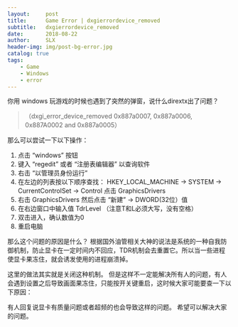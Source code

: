 ```yaml
---
layout:     post
title:      Game Error | dxgierrordevice_removed
subtitle:   dxgierrordevice_removed
date:       2018-08-22
author:     SLX 
header-img: img/post-bg-error.jpg
catalog: true
tags:
    - Game
    - Windows
    - error
---
```

你用 windows 玩游戏的时候也遇到了突然的弹窗，说什么dirextx出了问题？
>（dxgi_error_device_removed 0x887a0007, 0x887a0006, 0x887A0002 and 0x887a0005）

那么可以尝试一下以下操作：

1. 点击 “windows” 按钮
2. 键入 “regedit” 或者 “注册表编辑器” 以查询软件
3. 右击 “以管理员身份运行”
4. 在左边的列表按以下顺序查找：
    HKEY_LOCAL_MACHINE -> SYSTEM -> CurrentControlSet -> Control
    点击 GraphicsDrivers 
5. 右击 GraphicsDrivers
    然后点击 “新建” -> DWORD(32位）值
6. 在右边窗口中输入值 TdrLevel （注意T和L必须大写，没有空格）
7. 双击进入，确认数值为0
8. 重启电脑

那么这个问题的原因是什么？
根据国外油管相关大神的说法是系统的一种自我防御机制，防止显卡在一定时间内不回应，TDR机制会去重置它。所以当一些进程使显卡果冻住，就会诱发使用的进程崩溃掉。

这里的做法其实就是关闭这种机制。
但是这样不一定能解决所有人的问题，有人会遇到设置之后导致画面果冻住，只能按开关键重启，这时候大家可能要查一下以下原因：

有人回复说显卡有质量问题或者超频的也会导致这样的问题。
希望可以解决大家的问题。